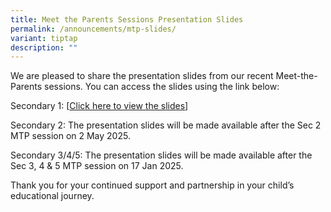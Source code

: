 ```yaml
---
title: Meet the Parents Sessions Presentation Slides
permalink: /announcements/mtp-slides/
variant: tiptap
description: ""
---
```

<p>We are pleased to share the presentation slides from our recent Meet-the-Parents
sessions. You can access the slides using the link below:</p>
<p>Secondary 1: [<a href="https://drive.google.com/file/d/1_uYRTV0vKxz6xt7uv-dJv4ZbLBDLKhRW/view?usp=drive_link" rel="noopener nofollow" target="_blank">Click here to view the slides</a>]</p>
<p>Secondary 2: The presentation slides will be made available after the
Sec 2 MTP session on 2 May 2025.</p>
<p>Secondary 3/4/5: The presentation slides will be made available after
the Sec 3, 4 &amp; 5 MTP session on 17 Jan 2025.</p>
<p>Thank you for your continued support and partnership in your child’s educational
journey.</p>